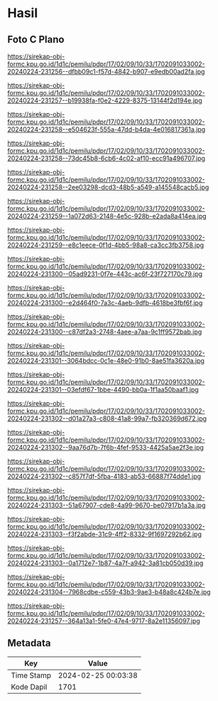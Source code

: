 # Hasil

## Foto C Plano

https://sirekap-obj-formc.kpu.go.id/1d1c/pemilu/pdpr/17/02/09/10/33/1702091033002-20240224-231256--dfbb09c1-f57d-4842-b907-e9edb00ad2fa.jpg

https://sirekap-obj-formc.kpu.go.id/1d1c/pemilu/pdpr/17/02/09/10/33/1702091033002-20240224-231257--b19938fa-f0e2-4229-8375-13144f2d194e.jpg

https://sirekap-obj-formc.kpu.go.id/1d1c/pemilu/pdpr/17/02/09/10/33/1702091033002-20240224-231258--e504623f-555a-47dd-b4da-4e016817361a.jpg

https://sirekap-obj-formc.kpu.go.id/1d1c/pemilu/pdpr/17/02/09/10/33/1702091033002-20240224-231258--73dc45b8-6cb6-4c02-af10-ecc91a496707.jpg

https://sirekap-obj-formc.kpu.go.id/1d1c/pemilu/pdpr/17/02/09/10/33/1702091033002-20240224-231258--2ee03298-dcd3-48b5-a549-a145548cacb5.jpg

https://sirekap-obj-formc.kpu.go.id/1d1c/pemilu/pdpr/17/02/09/10/33/1702091033002-20240224-231259--1a072d63-2148-4e5c-928b-e2ada8a414ea.jpg

https://sirekap-obj-formc.kpu.go.id/1d1c/pemilu/pdpr/17/02/09/10/33/1702091033002-20240224-231259--e8c1eece-0f1d-4bb5-98a8-ca3cc3fb3758.jpg

https://sirekap-obj-formc.kpu.go.id/1d1c/pemilu/pdpr/17/02/09/10/33/1702091033002-20240224-231300--05ad9231-0f7e-443c-ac6f-23f727170c79.jpg

https://sirekap-obj-formc.kpu.go.id/1d1c/pemilu/pdpr/17/02/09/10/33/1702091033002-20240224-231300--e2d464f0-7a3c-4aeb-9dfb-4618be3fbf6f.jpg

https://sirekap-obj-formc.kpu.go.id/1d1c/pemilu/pdpr/17/02/09/10/33/1702091033002-20240224-231300--c87df2a3-2748-4aee-a7aa-9c1ff9572bab.jpg

https://sirekap-obj-formc.kpu.go.id/1d1c/pemilu/pdpr/17/02/09/10/33/1702091033002-20240224-231301--3064bdcc-0c1e-48e0-91b0-8ae51fa3620a.jpg

https://sirekap-obj-formc.kpu.go.id/1d1c/pemilu/pdpr/17/02/09/10/33/1702091033002-20240224-231301--03efdf67-1bbe-4490-bb0a-1f1aa50baaf1.jpg

https://sirekap-obj-formc.kpu.go.id/1d1c/pemilu/pdpr/17/02/09/10/33/1702091033002-20240224-231302--d01a27a3-c808-41a8-99a7-fb320369d672.jpg

https://sirekap-obj-formc.kpu.go.id/1d1c/pemilu/pdpr/17/02/09/10/33/1702091033002-20240224-231302--9aa76d7b-7f6b-4fef-9533-4425a5ae2f3e.jpg

https://sirekap-obj-formc.kpu.go.id/1d1c/pemilu/pdpr/17/02/09/10/33/1702091033002-20240224-231302--c857f7df-5fba-4183-ab53-66887f74dde1.jpg

https://sirekap-obj-formc.kpu.go.id/1d1c/pemilu/pdpr/17/02/09/10/33/1702091033002-20240224-231303--51a67907-cde8-4a99-9670-be07917b1a3a.jpg

https://sirekap-obj-formc.kpu.go.id/1d1c/pemilu/pdpr/17/02/09/10/33/1702091033002-20240224-231303--f3f2abde-31c9-4ff2-8332-9f1697292b62.jpg

https://sirekap-obj-formc.kpu.go.id/1d1c/pemilu/pdpr/17/02/09/10/33/1702091033002-20240224-231303--0a1712e7-1b87-4a7f-a942-3a81cb050d39.jpg

https://sirekap-obj-formc.kpu.go.id/1d1c/pemilu/pdpr/17/02/09/10/33/1702091033002-20240224-231304--7968cdbe-c559-43b3-9ae3-b48a8c424b7e.jpg

https://sirekap-obj-formc.kpu.go.id/1d1c/pemilu/pdpr/17/02/09/10/33/1702091033002-20240224-231257--364a13a1-5fe0-47e4-9717-8a2e11356097.jpg


## Metadata

| Key        | Value               |
| ---------- | ------------------- |
| Time Stamp | 2024-02-25 00:03:38 |
| Kode Dapil | 1701                |



